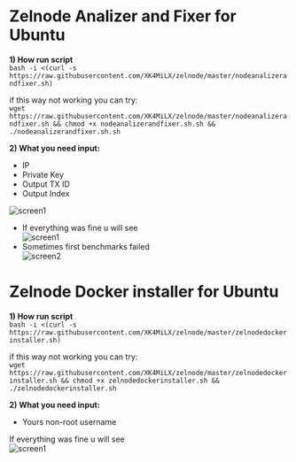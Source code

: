 # Zelnode Analizer and Fixer for Ubuntu

<b>1) How run script</b>  
```bash -i <(curl -s https://raw.githubusercontent.com/XK4MiLX/zelnode/master/nodeanalizerandfixer.sh)```  

if this way not working you can try:  
```wget https://raw.githubusercontent.com/XK4MiLX/zelnode/master/nodeanalizerandfixer.sh && chmod +x nodeanalizerandfixer.sh.sh && ./nodeanalizerandfixer.sh.sh```   

<b>2) What you need input:</b>    
  - IP  
  - Private Key    
  - Output TX ID  
  - Output Index  

![screen1](https://raw.githubusercontent.com/XK4MiLX/zelnode/master/image/pic03.jpg)  
* If everything was fine u will see   
![screen1](https://raw.githubusercontent.com/XK4MiLX/zelnode/master/image/pic02.jpg)  
* Sometimes first benchmarks failed  
![screen2](https://raw.githubusercontent.com/XK4MiLX/zelnode/master/image/pic011.jpg)  

# Zelnode Docker installer for Ubuntu

<b>1) How run script</b>  
```bash -i <(curl -s https://raw.githubusercontent.com/XK4MiLX/zelnode/master/zelnodedockerinstaller.sh)```  

if this way not working you can try:  
```wget https://raw.githubusercontent.com/XK4MiLX/zelnode/master/zelnodedockerinstaller.sh && chmod +x zelnodedockerinstaller.sh && ./zelnodedockerinstaller.sh```  

<b>2) What you need input:</b>
- Yours non-root username  

If everything was fine u will see   
![screen1](https://raw.githubusercontent.com/XK4MiLX/zelnode/master/image/pic04.jpg)
